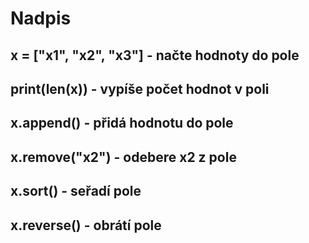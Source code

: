 # Nadpis
 ## x = ["x1", "x2", "x3"] - načte hodnoty do pole
 ## print(len(x)) - vypíše počet hodnot v poli
 ## x.append() - přidá hodnotu do pole
 ## x.remove("x2") - odebere x2 z pole
 ## x.sort() - seřadí pole
 ## x.reverse() - obrátí pole
